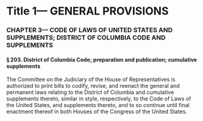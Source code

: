 
# Title 1— GENERAL PROVISIONS
### CHAPTER 3— CODE OF LAWS OF UNITED STATES AND SUPPLEMENTS; DISTRICT OF COLUMBIA CODE AND SUPPLEMENTS
#### § 203. District of Columbia Code; preparation and publication; cumulative supplements

The Committee on the Judiciary of the House of Representatives is authorized to print bills to codify, revise, and reenact the general and permanent laws relating to the District of Columbia and cumulative supplements thereto, similar in style, respectively, to the Code of Laws of the United States, and supplements thereto, and to so continue until final enactment thereof in both Houses of the Congress of the United States.
